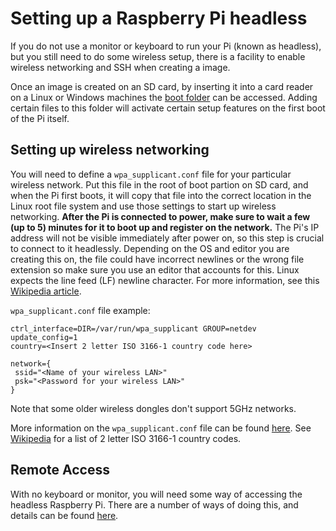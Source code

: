 # Setting up a Raspberry Pi headless

If you do not use a monitor or keyboard to run your Pi (known as headless), but you still need to do some wireless setup, there is a facility to enable wireless networking and SSH when creating a image.

Once an image is created on an SD card, by inserting it into a card reader on a Linux or Windows machines the [boot folder](../boot_folder.md) can be accessed. Adding certain files to this folder will activate certain setup features on the first boot of the Pi itself. 

## Setting up wireless networking

You will need to define a `wpa_supplicant.conf` file for your particular wireless network. Put this file in the root of boot partion on SD card, and when the Pi first boots, it will copy that file into the correct location in the Linux root file system and use those settings to start up wireless networking. **After the Pi is connected to power, make sure to wait a few (up to 5) minutes for it to boot up and register on the network.** The Pi's IP address will not be visible immediately after power on, so this step is crucial to connect to it headlessly. Depending on the OS and editor you are creating this on, the file could have incorrect newlines or the wrong file extension so make sure you use an editor that accounts for this. Linux expects the line feed (LF) newline character. For more information, see this [Wikipedia article](https://en.wikipedia.org/wiki/Newline). 

`wpa_supplicant.conf` file example:
```
ctrl_interface=DIR=/var/run/wpa_supplicant GROUP=netdev
update_config=1
country=<Insert 2 letter ISO 3166-1 country code here>

network={
 ssid="<Name of your wireless LAN>"
 psk="<Password for your wireless LAN>"
}
```

Note that some older wireless dongles don't support 5GHz networks.

More information on the `wpa_supplicant.conf` file can be found [here](wireless-cli.md). See [Wikipedia](https://en.wikipedia.org/wiki/ISO_3166-1) for a list of 2 letter ISO 3166-1 country codes.

## Remote Access

With no keyboard or monitor, you will need some way of accessing the headless Raspberry Pi. There are a number of ways of doing this, and details can be found [here](../../remote-access/README.md).


